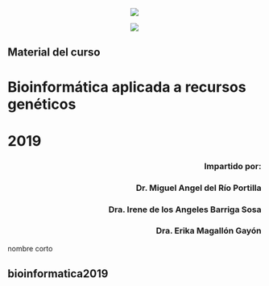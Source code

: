 <p align="center"><img src="http://www.uam.mx/encabezado_75.png"></p>
<p align="center"><img src="http://www.izt.uam.mx/wp-content/uploads/2017/11/LogoWEB-1.png"></p>
  
## Material del curso
# Bioinformática aplicada a recursos genéticos
#  2019

### <p align="right"> Impartido por:</p>
###  <p align="right"> Dr. Miguel Angel del Río Portilla 
###  <p align="right"> Dra. Irene de los Angeles Barriga Sosa 
###  <p align="right"> Dra. Erika Magallón Gayón</p>

nombre corto
## bioinformatica2019
